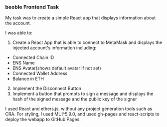### beoble Frontend Task

My task was to create a simple React app that displays information about the account.

I was able to:
1. Create a React App that is able to connect to MetaMask and displays the injected account's information including:
* Connected Chain ID
* ENS Name
* ENS Avatar(shows default avatar if not set)
* Connected Wallet Address
* Balance in ETH
2. Implement the Disconnect Button
3. Implement a button that prompts to sign a message and displays the hash of the signed message and the public key of the signer

I used React and ethers.js, without any project generation tools such as CRA.
For styling, I used MUI^5.9.0, and used gh-pages and react-scripts to deploy the webapp to GitHub Pages.
